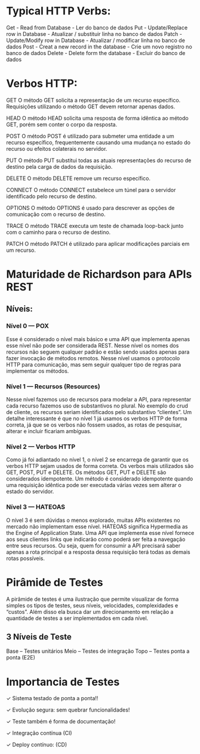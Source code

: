 # Typical HTTP Verbs:

Get - Read from Database - Ler do banco de dados
Put - Update/Replace row in Database - Atualizar / substituir linha no banco de dados
Patch - Update/Modify row in Database - Atualizar / modificar linha no banco de dados
Post - Creat a new record in the database - Crie um novo registro no banco de dados
Delete - Delete form the database - Excluir do banco de dados

# Verbos HTTP:

GET
O método GET solicita a representação de um recurso específico. Requisições utilizando o método GET devem retornar apenas dados.

HEAD
O método HEAD solicita uma resposta de forma idêntica ao método GET, porém sem conter o corpo da resposta.

POST
O método POST é utilizado para submeter uma entidade a um recurso específico, frequentemente causando uma mudança no estado do recurso ou efeitos colaterais no servidor.

PUT
O método PUT substitui todas as atuais representações do recurso de destino pela carga de dados da requisição.

DELETE
O método DELETE remove um recurso específico.

CONNECT
O método CONNECT estabelece um túnel para o servidor identificado pelo recurso de destino.

OPTIONS
O método OPTIONS é usado para descrever as opções de comunicação com o recurso de destino.

TRACE
O método TRACE executa um teste de chamada loop-back junto com o caminho para o recurso de destino.

PATCH
O método PATCH é utilizado para aplicar modificações parciais em um recurso.

# Maturidade de Richardson para APIs REST

## Níveis:

### Nível 0 — POX

Esse é considerado o nível mais básico e uma API que implementa apenas esse nível não pode ser considerada REST. Nesse nível os nomes dos recursos não seguem qualquer padrão e estão sendo usados apenas para fazer invocação de métodos remotos. Nesse nível usamos o protocolo HTTP para comunicação, mas sem seguir qualquer tipo de regras para implementar os métodos.

### Nível 1 — Recursos (Resources)

Nesse nível fazemos uso de recursos para modelar a API, para representar cada recurso fazemos uso de substantivos no plural. No exemplo do crud de cliente, os recursos seriam identificados pelo substantivo “clientes”.
Um detalhe interessante é que no nível 1 já usamos os verbos HTTP de forma correta, já que se os verbos não fossem usados, as rotas de pesquisar, alterar e incluir ficariam ambíguas.

### Nível 2 — Verbos HTTP

Como já foi adiantado no nível 1, o nível 2 se encarrega de garantir que os verbos HTTP sejam usados de forma correta. Os verbos mais utilizados são GET, POST, PUT e DELETE.
Os métodos GET, PUT e DELETE são considerados idempotente. Um método é considerado idempotente quando uma requisição idêntica pode ser executada várias vezes sem alterar o estado do servidor.

### Nível 3 — HATEOAS

O nível 3 é sem dúvidas o menos explorado, muitas APIs existentes no mercado não implementam esse nível.
HATEOAS significa Hypermedia as the Engine of Application State. Uma API que implementa esse nível fornece aos seus clientes links que indicarão como poderá ser feita a navegação entre seus recursos. Ou seja, quem for consumir a API precisará saber apenas a rota principal e a resposta dessa requisição terá todas as demais rotas possíveis.

# Pirâmide de Testes

A pirâmide de testes é uma ilustração que permite visualizar de forma simples os tipos de testes, seus níveis, velocidades, complexidades e “custos”. Além disso ela busca dar um direcionamento em relação a quantidade de testes a ser implementados em cada nível.

## 3 Níveis de Teste

Base – Testes unitários
Meio – Testes de integração
Topo – Testes ponta a ponta (E2E)

# Importancia de Testes

✓ Sistema testado de ponta a ponta!!

✓ Evolução segura: sem quebrar funcionalidades!

✓ Teste também é forma de documentação!

✓ Integração contínua (CI)

✓ Deploy contínuo: (CD)
